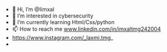 - 👋 Hi, I’m @Iimxal
- 👀 I’m interested in cybersecurity 
- 🌱 I’m currently learning Html/Css/python 
- 📫 How to reach me www.linkedin.com/in/imxaltmg242004
- https://www.instagram.com/_laxmi.tmg_
- 



<!---
Iimxal/Iimxal is a ✨ special ✨ repository because its `README.md` (this file) appears on your GitHub profile.
You can click the Preview link to take a look at your changes.
--->
